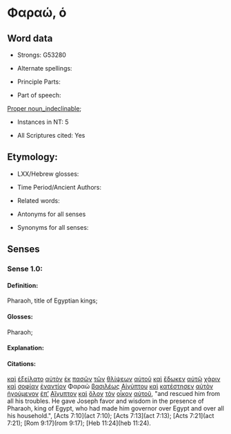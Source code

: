 # Φαραώ, ὁ 

<!-- Status: S2=NeedsFinalCheck -->
<!-- Lexica used for edits: BDAG, FFM, LN, A-S -->

## Word data

* Strongs: G53280

* Alternate spellings:

* Principle Parts: 

* Part of speech: 

[Proper noun_indeclinable](http://ugg.readthedocs.io/en/latest/proper_noun_indeclinable.html); 

* Instances in NT: 5

* All Scriptures cited: Yes

## Etymology: 

* LXX/Hebrew glosses: 

* Time Period/Ancient Authors: 

* Related words: 

* Antonyms for all senses

* Synonyms for all senses: 

## Senses 

### Sense 1.0:

#### Definition: 

Pharaoh, title of Egyptian kings;

#### Glosses:

Pharaoh;

#### Explanation:

#### Citations:

[καὶ](../G25320/01.md) [ἐξείλατο](../G18070/01.md) [αὐτὸν](../G08460/01.md) [ἐκ](../G15370/01.md) [πασῶν](../G39560/01.md) [τῶν](../G35880/01.md) [θλίψεων](../G23470/01.md) [αὐτοῦ](../G08460/01.md) [καὶ](../G25320/01.md) [ἔδωκεν](../G13250/01.md) [αὐτῷ](../G08460/01.md) [χάριν](../G54850/01.md) [καὶ](../G25320/01.md) [σοφίαν](../G46780/01.md) [ἐναντίον](../G99999/01.md) Φαραὼ [βασιλέως](../G09350/01.md) [Αἰγύπτου](../G01250/01.md) [καὶ](../G25320/01.md) [κατέστησεν](../G25250/01.md) [αὐτὸν](../G08460/01.md) [ἡγούμενον](../G22330/01.md) [ἐπ’](../G19090/01.md) [Αἴγυπτον](../G01250/01.md) [καὶ](../G25320/01.md) [ὅλον](../G36500/01.md) [τὸν](../G35880/01.md) [οἶκον](../G36240/01.md) [αὐτοῦ](../G08460/01.md), "and rescued him from all his troubles. He gave Joseph favor and wisdom in the presence of Pharaoh, king of Egypt, who had made him governor over Egypt and over all his household.", [Acts 7:10](act 7:10); [Acts 7:13](act 7:13); [Acts 7:21](act 7:21); [Rom 9:17](rom 9:17); [Heb 11:24](heb 11:24).  

